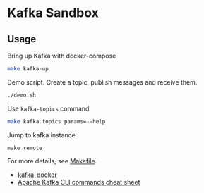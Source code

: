 
# Kafka Sandbox

## Usage

Bring up Kafka with docker-compose

```sh
make kafka-up
```

Demo script. Create a topic, publish messages and receive them.

```sh
./demo.sh
```

Use `kafka-topics` command

```sh
make kafka.topics params=--help
```

Jump to kafka instance

```
make remote
```

For more details, see [Makefile](./Makefile).

* [kafka-docker](https://github.com/wurstmeister/kafka-docker)
* [Apache Kafka CLI commands cheat sheet](https://medium.com/@TimvanBaarsen/apache-kafka-cli-commands-cheat-sheet-a6f06eac01b)
